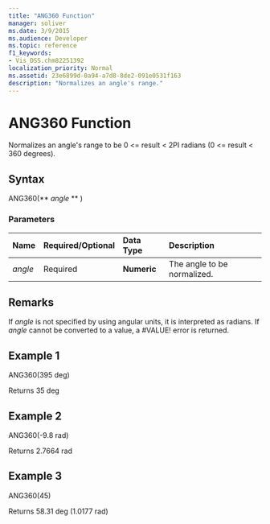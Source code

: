 ```yaml
---
title: "ANG360 Function"
manager: soliver
ms.date: 3/9/2015
ms.audience: Developer
ms.topic: reference
f1_keywords:
- Vis_DSS.chm82251392
localization_priority: Normal
ms.assetid: 23e6899d-0a94-a7d8-8de2-091e0531f163
description: "Normalizes an angle's range."
---
```


# ANG360 Function

Normalizes an angle's range to be 0 \<= result \< 2PI radians (0 \<= result \< 360 degrees).
  
## Syntax

ANG360(** *angle* ** ) 
  
### Parameters

|**Name**|**Required/Optional**|**Data Type**|**Description**|
|:-----|:-----|:-----|:-----|
| _angle_ <br/> |Required  <br/> |**Numeric** <br/> |The angle to be normalized.  <br/> |
   
## Remarks

If  *angle*  is not specified by using angular units, it is interpreted as radians. If  *angle*  cannot be converted to a value, a #VALUE! error is returned. 
  
## Example 1

ANG360(395 deg)
  
Returns 35 deg
  
## Example 2

ANG360(-9.8 rad)
  
Returns 2.7664 rad
  
## Example 3

ANG360(45)
  
Returns 58.31 deg (1.0177 rad)
  

